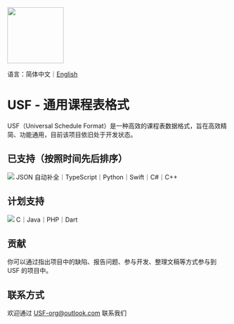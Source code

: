 <image src="https://github.com/user-attachments/assets/563db63c-954f-4d47-839e-c475d88ab7fc" height="128"/>

语言：简体中文｜<a href="./README_en.md">English</a>

# USF - 通用课程表格式
USF（Universal Schedule Format）是一种高效的课程表数据格式，旨在高效精简、功能通用，目前该项目依旧处于开发状态。

## 已支持（按照时间先后排序）
<img src="https://skillicons.dev/icons?i=ts,py,swift,cs,cpp" />
JSON 自动补全｜TypeScript｜Python｜Swift｜C#｜C++

## 计划支持
<img src="https://skillicons.dev/icons?i=c,java,php,dart" />
C｜Java｜PHP｜Dart

## 贡献
你可以通过指出项目中的缺陷、报告问题、参与开发、整理文稿等方式参与到 USF 的项目中。

## 联系方式
欢迎通过 USF-org@outlook.com 联系我们
